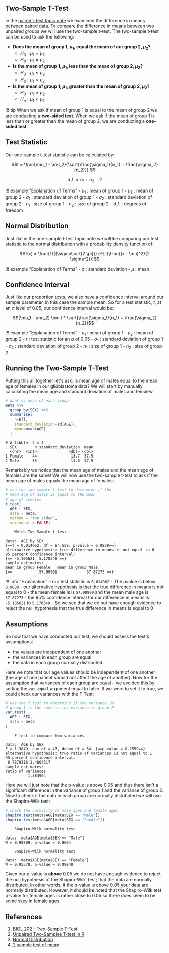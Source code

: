 ## Two-Sample T-Test

In the [paired t-test topic note](paired-t-test.md) we examined the difference in means between paired data. To compare the difference in means between
two unpaired groups we will use the two-sample t-test. The two-sample t-test can be used to ask the following:

- **Does the mean of group 1, $\mu_1$, equal the mean of our group 2, $\mu_2$?**
    - $H_0: \mu_1 = \mu_2$
    - $H_a: \mu_1 \neq \mu_2$
- **Is the mean of group 1, $\mu_1$, less than the mean of group 2, $\mu_2$?**
    - $H_0: \mu_1 \le \mu_2$
    - $H_a: \mu_1 > \mu_2$
- **Is the mean of group 1, $\mu_1$, greater than the mean of group 2, $\mu_2$?**
    - $H_0: \mu_1 \ge \mu_2$
    - $H_a: \mu_1 < \mu_2$

!!! tip
    When we ask if mean of group 1 is equal to the mean of group 2 we are conducting a **two-sided test**. When we ask if the mean of group 1 is less than or greater than the mean of group 2, we are conducting a **one-sided test**.

## Test Statistic

Our one-sample t-test statistic can be calculated by:

$$t = \frac{\mu_1 - \mu_2}{\sqrt{\frac{\sigma_1}{n_1} + \frac{\sigma_2}{n_2}}} $$

$$d.f. = n_1 + n_2 - 2$$

!!! example "Explanation of Terms"
    - $\mu_1$ : mean of group 1
    - $\mu_2$ : mean of group 2
    - $\sigma_1$ : standard deviation of group 1
    - $\sigma_2$ : standard deviation of group 2
    - $n_1$ : size of group 1
    - $n_2$ : size of group 2
    - $d.f.$ : degrees of freedom

## Normal Distribution

Just like in the one-sample t-test topic note we will be comparing our test statistic to the normal distribution with a probability density function of:

$$f(x) = \frac{1}{(\sigma\sqrt{2 \pi})} e^{-(\frac{(x - \mu)^2}{2 \sigma^2})}$$

!!! example "Explanation of Terms"
    - $\sigma$ : standard deviation
    - $\mu$ : mean

## Confidence Interval

Just like our proportion tests, we also have a confidence interval around our sample parameter, in this case the sample mean. So for a test statistic, $t$, at an $\alpha$ level of 0.05, our confidence interval would be:

$$(\mu_1 - \mu_2) \pm t * \sqrt{\frac{\sigma_1}{n_1} + \frac{\sigma_2}{n_2}}$$

!!! example "Explanation of Terms"
    - $\mu_1$ : mean of group 1
    - $\mu_2$ : mean of group 2
    - $t$ : test statistic for an $\alpha$ of 0.05
    - $\sigma_1$ : standard deviation of group 1
    - $\sigma_2$ : standard deviation of group 2
    - $n_1$ : size of group 1
    - $n_2$ : size of group 2

## Running the Two-Sample T-Test

Putting this all together let's ask: Is mean age of males equal to the mean age of females in our glioblastoma data? We will start by manually calculating the mean age and standard deviation of males and females:

```R
# what is mean of each group
meta %>%
  group_by(SEX) %>%
  summarise(
    n=n(),
    standard_deviation=sd(AGE),
    mean=mean(AGE)
  )
```

```
# A tibble: 2 × 4
  SEX        n standard_deviation  mean
  <chr>  <int>              <dbl> <dbl>
1 Female    44               13.7  57.9
2 Male      55               11.6  57.9
```

Remarkably we notice that the mean age of males and the mean age of females are the same! We will now use the two-sample t-test to ask if the mean age of males equals the mean age of females:

```R
# run the two-sample t-test to determine if the
# mean age of males is equal to the mean
# age of females
t.test(
  AGE ~ SEX, 
  data = meta, 
  method = "two.sided",
  var.equal = FALSE)
```

```
	Welch Two Sample t-test

data:  AGE by SEX
{==t = 0.014062, df = 84.559, p-value = 0.9888==}
alternative hypothesis: true difference in means is not equal to 0
95 percent confidence interval:
{== -5.105621  5.178348 ==}
sample estimates:
mean in group Female   mean in group Male 
{==            57.90909             57.87273 ==}
```

!!! info "Explanation"
    - our test statistic is `0.014062`
    - The pvalue is below `0.9888`
    - our alternative hypothesis is that the true difference in means is not equal to 0
    - the mean female is is `57.90909` and the mean male age is `57.87273`
    - the 95% confidence interval for our difference in means is `-5.105621` to `5.178348`
    - So we see that we do not have enough evidence to reject the null hypothesis that the true difference in means is equal to 0
    
## Assumptions

So now that we have conducted our test, we should assess the test's assumptions:

- the values are independent of one another
- the variances in each group are equal
- the data in each group normally distributed

Here we note that our age values should be independent of one another (the age of one patient should not affect the age of another). Now for the assumption that variances of each group are equal - we avoided this by setting the `var.equal` argument equal to false. If we were to set it to true, we could check our variances with the F-Test:

```R
# use the f test to determine if the variance in 
# group 1 is the same as the variance in group 2
var.test(
  AGE ~ SEX, 
  data = meta
)
```

```
	F test to compare two variances

data:  AGE by SEX
F = 1.3849, num df = 43, denom df = 54, {==p-value = 0.2559==}
alternative hypothesis: true ratio of variances is not equal to 1
95 percent confidence interval:
 0.7879316 2.4804317
sample estimates:
ratio of variances 
          1.384904 
```

Here we will just note that the p-value is above 0.05 and thus there isn't a significant difference in the variance of group 1 and the variance of group 2. Now to check if the data in each group are normally distributed we will use the Shapiro-Wilk test:

```R
# check the normality of male ages and female ages
shapiro.test(meta$AGE[meta$SEX == "Male"])
shapiro.test(meta$AGE[meta$SEX == "Female"])

```

```
	Shapiro-Wilk normality test

data:  meta$AGE[meta$SEX == "Male"]
W = 0.98809, p-value = 0.8604

	Shapiro-Wilk normality test

data:  meta$AGE[meta$SEX == "Female"]
W = 0.95578, p-value = 0.09048
```

Given our p-value is **above** 0.05 we do not have enough evidence to reject the null hypothesis of the Shapiro-Wilk Test; that the data are normally distributed. In other words, if the p-value is above 0.05 your data are normally distributed. However, it should be noted that the Shapiro-Wilk test p-value for female ages is rather close to 0.05 so there does seem to be some skey in female ages. 

## References

1. [BIOL 202 - Two-Sample T-Test](https://ubco-biology.github.io/BIOL202/twosamp_ttest.html)
2. [Unpaired Two-Samples T-test in R](http://www.sthda.com/english/wiki/unpaired-two-samples-t-test-in-r)
3. [Normal Distribution](https://en.wikipedia.org/wiki/Normal_distribution)
4. [2 sample test of mean](https://statmagic.info/Content/Help-Content/two-sample-mean.html)
